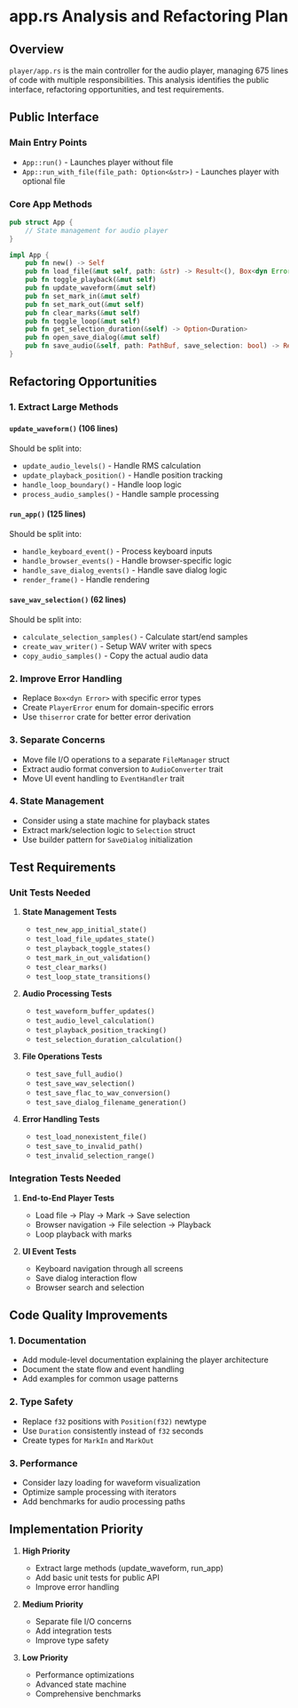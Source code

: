 # app.rs Analysis and Refactoring Plan

## Overview
`player/app.rs` is the main controller for the audio player, managing 675 lines of code with multiple responsibilities. This analysis identifies the public interface, refactoring opportunities, and test requirements.

## Public Interface

### Main Entry Points
- `App::run()` - Launches player without file
- `App::run_with_file(file_path: Option<&str>)` - Launches player with optional file

### Core App Methods
```rust
pub struct App {
    // State management for audio player
}

impl App {
    pub fn new() -> Self
    pub fn load_file(&mut self, path: &str) -> Result<(), Box<dyn Error>>
    pub fn toggle_playback(&mut self)
    pub fn update_waveform(&mut self)
    pub fn set_mark_in(&mut self)
    pub fn set_mark_out(&mut self)
    pub fn clear_marks(&mut self)
    pub fn toggle_loop(&mut self)
    pub fn get_selection_duration(&self) -> Option<Duration>
    pub fn open_save_dialog(&mut self)
    pub fn save_audio(&self, path: PathBuf, save_selection: bool) -> Result<(), Box<dyn Error>>
}
```

## Refactoring Opportunities

### 1. Extract Large Methods

#### `update_waveform()` (106 lines)
Should be split into:
- `update_audio_levels()` - Handle RMS calculation
- `update_playback_position()` - Handle position tracking
- `handle_loop_boundary()` - Handle loop logic
- `process_audio_samples()` - Handle sample processing

#### `run_app()` (125 lines)
Should be split into:
- `handle_keyboard_event()` - Process keyboard inputs
- `handle_browser_events()` - Handle browser-specific logic
- `handle_save_dialog_events()` - Handle save dialog logic
- `render_frame()` - Handle rendering

#### `save_wav_selection()` (62 lines)
Should be split into:
- `calculate_selection_samples()` - Calculate start/end samples
- `create_wav_writer()` - Setup WAV writer with specs
- `copy_audio_samples()` - Copy the actual audio data

### 2. Improve Error Handling
- Replace `Box<dyn Error>` with specific error types
- Create `PlayerError` enum for domain-specific errors
- Use `thiserror` crate for better error derivation

### 3. Separate Concerns
- Move file I/O operations to a separate `FileManager` struct
- Extract audio format conversion to `AudioConverter` trait
- Move UI event handling to `EventHandler` trait

### 4. State Management
- Consider using a state machine for playback states
- Extract mark/selection logic to `Selection` struct
- Use builder pattern for `SaveDialog` initialization

## Test Requirements

### Unit Tests Needed

1. **State Management Tests**
   - `test_new_app_initial_state()`
   - `test_load_file_updates_state()`
   - `test_playback_toggle_states()`
   - `test_mark_in_out_validation()`
   - `test_clear_marks()`
   - `test_loop_state_transitions()`

2. **Audio Processing Tests**
   - `test_waveform_buffer_updates()`
   - `test_audio_level_calculation()`
   - `test_playback_position_tracking()`
   - `test_selection_duration_calculation()`

3. **File Operations Tests**
   - `test_save_full_audio()`
   - `test_save_wav_selection()`
   - `test_save_flac_to_wav_conversion()`
   - `test_save_dialog_filename_generation()`

4. **Error Handling Tests**
   - `test_load_nonexistent_file()`
   - `test_save_to_invalid_path()`
   - `test_invalid_selection_range()`

### Integration Tests Needed

1. **End-to-End Player Tests**
   - Load file → Play → Mark → Save selection
   - Browser navigation → File selection → Playback
   - Loop playback with marks

2. **UI Event Tests**
   - Keyboard navigation through all screens
   - Save dialog interaction flow
   - Browser search and selection

## Code Quality Improvements

### 1. Documentation
- Add module-level documentation explaining the player architecture
- Document the state flow and event handling
- Add examples for common usage patterns

### 2. Type Safety
- Replace `f32` positions with `Position(f32)` newtype
- Use `Duration` consistently instead of `f32` seconds
- Create types for `MarkIn` and `MarkOut`

### 3. Performance
- Consider lazy loading for waveform visualization
- Optimize sample processing with iterators
- Add benchmarks for audio processing paths

## Implementation Priority

1. **High Priority**
   - Extract large methods (update_waveform, run_app)
   - Add basic unit tests for public API
   - Improve error handling

2. **Medium Priority**
   - Separate file I/O concerns
   - Add integration tests
   - Improve type safety

3. **Low Priority**
   - Performance optimizations
   - Advanced state machine
   - Comprehensive benchmarks